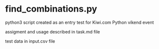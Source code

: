# find_combinations.py
python3 script created as an entry test for Kiwi.com Python víkend event

assigment and usage described in task.md file

test data in input.csv file
